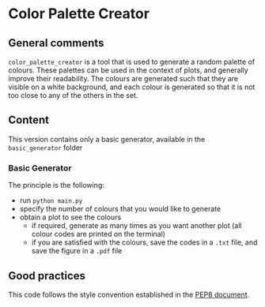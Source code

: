# Color Palette Creator

## General comments

`color_palette_creator` is a tool that is used to generate a random palette of colours. 
These palettes can be used in the context of plots, and generally improve their readability.
The colours are generated such that they are visible on a white background, 
and each colour is generated so that it is not too close to any of the others in the set.

## Content

This version contains only a basic generator, available in the `basic_generator` folder

### Basic Generator

The principle is the following: 
* run `python main.py`
* specify the number of colours that you would like to generate
* obtain a plot to see the colours
	* if required, generate as many times as you want another plot (all colour codes are printed on the terminal)
	* if you are satisfied with the colours, save the codes in a `.txt` file, and save the figure in a `.pdf` file

## Good practices

This code follows the style convention established in the [PEP8 document](https://peps.python.org/pep-0008/).
